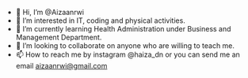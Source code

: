 - 👋 Hi, I’m @Aizaanrwi
- 👀 I’m interested in IT, coding and physical activities.
- 🌱 I’m currently learning Health Administration under Business and Management Department.
- 💞️ I’m looking to collaborate on anyone who are willing to teach me.
- 📫 How to reach me by instagram @haiza_dn or you can send me an email aizaanrwi@gmail.com

<!---
Aizaanrwi/Aizaanrwi is a ✨ special ✨ repository because its `README.md` (this file) appears on your GitHub profile.
You can click the Preview link to take a look at your changes.
--->
